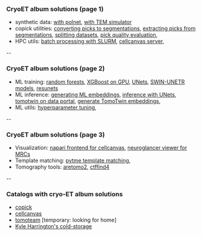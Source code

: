 ### CryoET album solutions (page 1)

- synthetic data: [with
polnet](https://album.cellcanvas.org/polnet/generate-tomogram/0.1.21),
[with TEM
simulator](https://cold-storage.kyleharrington.com/MPI-Dortmund/tem-simulator-script-pipe/0.0.3)
- copick utilities: [converting picks to
segmentations](https://album.cellcanvas.org/copick/paint-from-picks/0.2.3), [extracting picks from
segmentations](https://album.cellcanvas.org/copick/picks-from-segmentation/0.0.22), [splitting
datasets](https://album.cellcanvas.org/copick/split-dataset/0.0.10),
[pick quality
evaluation](https://album.cellcanvas.org/copick/compare-picks/0.0.38), 
- HPC utils: [batch processing with
SLURM](https://album.cellcanvas.org/copick/submit-album-job-array/0.0.13), [cellcanvas
server](https://album.cellcanvas.org/cellcanvas/server/0.0.12),

--

### CryoET album solutions (page 2)

- ML training: [random
  forests](https://album.cellcanvas.org/cellcanvas/train-model/0.1.8), [XGBoost on
GPU](https://album.cellcanvas.org/cellcanvas/train-model-xgboost/0.0.10), [UNets](https://album.cellcanvas.org/kephale/train-unet-copick/0.0.34),
[SWIN-UNETR
models](https://album.cellcanvas.org/kephale/train-swin-unetr-copick/0.0.12),
[resunets](https://album.cellcanvas.org/kephale/train-resunet-copick/0.0.14)
- ML inference: [generating ML
  embeddings](https://album.cellcanvas.org/cellcanvas/generate-pixel-embedding/0.1.8), [inference with
UNets](https://album.cellcanvas.org/kephale/predict-unet-copick/0.0.8), [tomotwin on data
portal](https://cold-storage.kyleharrington.com/tomotwin/czii-cryoet-demo/0.0.2),
[generate TomoTwin embeddings](https://cold-storage.kyleharrington.com/tomotwin/generate-embedding-zarr/0.0.15),
- ML utils: [hyperparameter
  tuning](https://album.cellcanvas.org/cellcanvas/optimize-random-forest/0.0.13),

--

### CryoET album solutions (page 3)

- Visualization: [napari frontend for
cellcanvas](https://album.cellcanvas.org/cellcanvas/napari-cellcanvas/0.0.5), [neuroglancer viewer for
MRCs](https://cold-storage.kyleharrington.com/neuroglancer/view-mrc/0.0.6)
- Template matching: [pytme template
matching](https://cold-storage.kyleharrington.com/pytme/preprocess/0.0.2),
- Tomography tools: [aretomo2](https://cold-storage.kyleharrington.com/czimaginginstitute/aretomo2/0.0.1),
[ctffind4](https://cold-storage.kyleharrington.com/grigoriefflab/ctffind4/0.0.1)


--

### Catalogs with cryo-ET album solutions

- [copick](https://copick.github.io/copick-catalog/catalog)
- [cellcanvas](https://album.cellcanvas.org/)
- [tomoteam](https://kephale.github.io/tomoteam-catalog/) [temporary:
  looking for home]
- [Kyle Harrington's cold-storage](https://cold-storage.kyleharrington.com)

